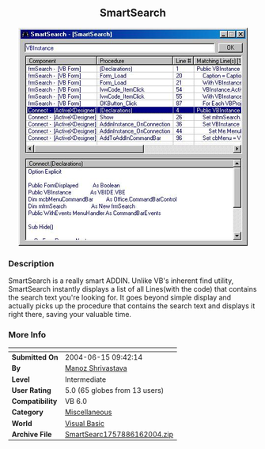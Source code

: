 ﻿<div align="center">

## SmartSearch

<img src="PIC2004616556352836.jpg">
</div>

### Description

SmartSearch is a really smart ADDIN. Unlike VB's inherent find utility, SmartSearch instantly displays a list of all Lines(with the code) that contains the search text you're looking for. It goes beyond simple display and actually picks up the procedure that contains the search text and displays it right there, saving your valuable time.
 
### More Info
 


<span>             |<span>
---                |---
**Submitted On**   |2004-06-15 09:42:14
**By**             |[Manoz Shrivastava](https://github.com/Planet-Source-Code/PSCIndex/blob/master/ByAuthor/manoz-shrivastava.md)
**Level**          |Intermediate
**User Rating**    |5.0 (65 globes from 13 users)
**Compatibility**  |VB 6\.0
**Category**       |[Miscellaneous](https://github.com/Planet-Source-Code/PSCIndex/blob/master/ByCategory/miscellaneous__1-1.md)
**World**          |[Visual Basic](https://github.com/Planet-Source-Code/PSCIndex/blob/master/ByWorld/visual-basic.md)
**Archive File**   |[SmartSearc1757886162004\.zip](https://github.com/Planet-Source-Code/manoz-shrivastava-smartsearch__1-54413/archive/master.zip)








